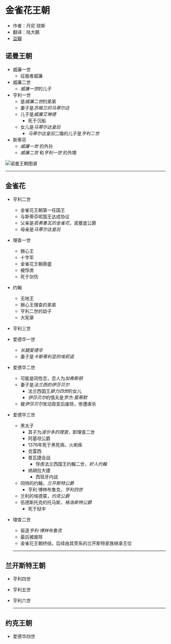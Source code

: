 # 金雀花王朝

- 作者：丹尼·琼斯
- 翻译：陆大鹏
- [豆瓣](https://book.douban.com/subject/26276743/)
  
## 诺曼王朝

- 威廉一世
  - 征服者威廉
- 威廉二世
  - *威廉一世*的儿子
- 亨利一世
  - 是*威廉二世*的弟弟
  - 妻子是*苏格兰的马蒂尔达*
  - 儿子是*威廉艾琳德*
    - 死于沉船
  - 女儿是*马蒂尔达皇后*
    - *马蒂尔达皇后*二婚的儿子是*亨利二世*
- 斯蒂芬
  - *威廉一世* 的外孙
  - *威廉二世* 和*亨利一世* 的外甥

![诺曼王朝图谱](/assets/noman.jpg "Noman")

  ---

## 金雀花

- 亨利二世
  - 金雀花王朝第一任国王
  - 与斯蒂芬呢国王达成协议
  - 父亲是*若弗鲁瓦的金雀花*，诺曼底公爵
  - 母亲是*马蒂尔达皇后*
- 理查一世
  - 狮心王
  - 十字军
  - 金雀花王朝鼎盛
  - 被俘虏
  - 死于剑伤
- 约翰
  - 无地王
  - 狮心王理查的弟弟
  - 亨利二世的幼子
  - 大宪章
- 亨利三世
- 爱德华一世
  - *长腿爱德华*
  - 妻子是*卡斯蒂利亚的埃莉诺*
- 爱德华二世
  - 可能是同性恋，恋人为*加弗斯顿*
  - 妻子是*法兰西的伊莎贝尔*
    - 法兰西国王*腓力四世*的女儿
    - *伊莎贝尔*的情夫是*罗杰·莫蒂默*
  - 被*伊莎贝尔*发动政变后废除，惨遭虐杀
- 爱德华三世
  - 黑太子
    - 其子为*波尔多的理查*，即理查二世
    - 阿基坦公爵
    - 1376年死于黑死病，火痢疾
    - 克雷西
    - 普瓦捷会战
      - 俘虏法兰西国王约翰二世，*好人约翰*
    - 纳胡拉大捷
      - 西班牙内战
  - 冈特的约翰，*兰开斯特公爵*
    - 亨利·博林布鲁克，*亨利四世*
  - 兰利的埃德蒙，*约克公爵*
  - 伍德斯托克的托马斯，*格洛斯特公爵*
    - 死于狱中
- 理查二世
  - 驱逐*亨利·博林布鲁克*
  - 最后被废除
  - 金雀花王朝终结，后续由其旁系的兰开斯特家族继承王位

  ---

## 兰开斯特王朝

- 亨利四世
- 亨利五世
- 亨利六世

  ---

## 约克王朝

- 爱德华四世

